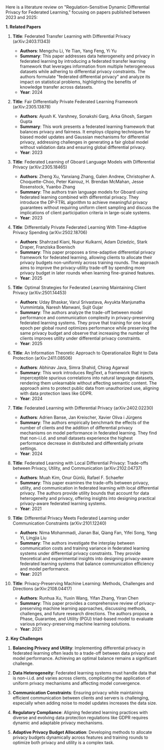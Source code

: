 Here is a literature review on "Regulation-Sensitive Dynamic Differential Privacy for Federated Learning," focusing on papers published between 2023 and 2025:

**1. Related Papers**

1. **Title**: Federated Transfer Learning with Differential Privacy (arXiv:2403.11343)
   - **Authors**: Mengchu Li, Ye Tian, Yang Feng, Yi Yu
   - **Summary**: This paper addresses data heterogeneity and privacy in federated learning by introducing a federated transfer learning framework that leverages information from multiple heterogeneous datasets while adhering to differential privacy constraints. The authors formulate "federated differential privacy" and analyze its impact on statistical problems, highlighting the benefits of knowledge transfer across datasets.
   - **Year**: 2024

2. **Title**: Fair Differentially Private Federated Learning Framework (arXiv:2305.13878)
   - **Authors**: Ayush K. Varshney, Sonakshi Garg, Arka Ghosh, Sargam Gupta
   - **Summary**: This work presents a federated learning framework that balances privacy and fairness. It employs clipping techniques for biased model updates and Gaussian mechanisms for differential privacy, addressing challenges in generating a fair global model without validation data and ensuring global differential privacy.
   - **Year**: 2023

3. **Title**: Federated Learning of Gboard Language Models with Differential Privacy (arXiv:2305.18465)
   - **Authors**: Zheng Xu, Yanxiang Zhang, Galen Andrew, Christopher A. Choquette-Choo, Peter Kairouz, H. Brendan McMahan, Jesse Rosenstock, Yuanbo Zhang
   - **Summary**: The authors train language models for Gboard using federated learning combined with differential privacy. They introduce the DP-FTRL algorithm to achieve meaningful privacy guarantees without requiring uniform client sampling and discuss the implications of client participation criteria in large-scale systems.
   - **Year**: 2023

4. **Title**: Differentially Private Federated Learning With Time-Adaptive Privacy Spending (arXiv:2502.18706)
   - **Authors**: Shahrzad Kiani, Nupur Kulkarni, Adam Dziedzic, Stark Draper, Franziska Boenisch
   - **Summary**: This paper proposes a time-adaptive differential privacy framework for federated learning, allowing clients to allocate their privacy budgets non-uniformly across training rounds. The approach aims to improve the privacy-utility trade-off by spending more privacy budget in later rounds when learning fine-grained features.
   - **Year**: 2025

5. **Title**: Optimal Strategies for Federated Learning Maintaining Client Privacy (arXiv:2501.14453)
   - **Authors**: Uday Bhaskar, Varul Srivastava, Avyukta Manjunatha Vummintala, Naresh Manwani, Sujit Gujar
   - **Summary**: The authors analyze the trade-off between model performance and communication complexity in privacy-preserving federated learning systems. They prove that training for one local epoch per global round optimizes performance while preserving the same privacy budget and observe that increasing the number of clients improves utility under differential privacy constraints.
   - **Year**: 2025

6. **Title**: An Information Theoretic Approach to Operationalize Right to Data Protection (arXiv:2411.08506)
   - **Authors**: Abhinav Java, Simra Shahid, Chirag Agarwal
   - **Summary**: This work introduces RegText, a framework that injects imperceptible spurious correlations into natural language datasets, rendering them unlearnable without affecting semantic content. The approach aims to protect public data from unauthorized use, aligning with data protection laws like GDPR.
   - **Year**: 2024

7. **Title**: Federated Learning with Differential Privacy (arXiv:2402.02230)
   - **Authors**: Adrien Banse, Jan Kreischer, Xavier Oliva i Jürgens
   - **Summary**: The authors empirically benchmark the effects of the number of clients and the addition of differential privacy mechanisms on model performance in federated learning. They find that non-i.i.d. and small datasets experience the highest performance decrease in distributed and differentially private settings.
   - **Year**: 2024

8. **Title**: Federated Learning with Local Differential Privacy: Trade-offs between Privacy, Utility, and Communication (arXiv:2102.04737)
   - **Authors**: Muah Kim, Onur Günlü, Rafael F. Schaefer
   - **Summary**: This paper examines the trade-offs between privacy, utility, and communication in federated learning with local differential privacy. The authors provide utility bounds that account for data heterogeneity and privacy, offering insights into designing practical privacy-aware federated learning systems.
   - **Year**: 2021

9. **Title**: Differential Privacy Meets Federated Learning under Communication Constraints (arXiv:2101.12240)
   - **Authors**: Nima Mohammadi, Jianan Bai, Qiang Fan, Yifei Song, Yang Yi, Lingjia Liu
   - **Summary**: The authors investigate the interplay between communication costs and training variance in federated learning systems under differential privacy constraints. They provide theoretical and experimental insights into designing privacy-aware federated learning systems that balance communication efficiency and model performance.
   - **Year**: 2021

10. **Title**: Privacy-Preserving Machine Learning: Methods, Challenges and Directions (arXiv:2108.04417)
    - **Authors**: Runhua Xu, Yuxin Wang, Yifan Zhang, Yiran Chen
    - **Summary**: This paper provides a comprehensive review of privacy-preserving machine learning approaches, discussing methods, challenges, and future research directions. The authors propose a Phase, Guarantee, and Utility (PGU) triad-based model to evaluate various privacy-preserving machine learning solutions.
    - **Year**: 2021

**2. Key Challenges**

1. **Balancing Privacy and Utility**: Implementing differential privacy in federated learning often leads to a trade-off between data privacy and model performance. Achieving an optimal balance remains a significant challenge.

2. **Data Heterogeneity**: Federated learning systems must handle data that is non-i.i.d. and varies across clients, complicating the application of uniform privacy mechanisms and affecting model convergence.

3. **Communication Constraints**: Ensuring privacy while maintaining efficient communication between clients and servers is challenging, especially when adding noise to model updates increases the data size.

4. **Regulatory Compliance**: Aligning federated learning practices with diverse and evolving data protection regulations like GDPR requires dynamic and adaptable privacy mechanisms.

5. **Adaptive Privacy Budget Allocation**: Developing methods to allocate privacy budgets dynamically across features and training rounds to optimize both privacy and utility is a complex task. 